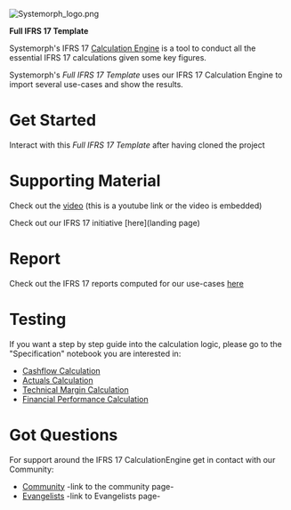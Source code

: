 ![Systemorph_logo.png](https://portal.systemorph.cloud/api/project/full-ifrs17-template1/env/dev/file/download?path=Images/Systemorph_logo.png)

**Full IFRS 17 Template**

Systemorph's IFRS 17 [Calculation Engine](https://portal.systemorph.cloud/api/project/ifrs17ce/env/dev/) is a tool to conduct all the essential IFRS 17 calculations given some key figures.

Systemorph's *Full IFRS 17 Template* uses our IFRS 17 Calculation Engine to import several use-cases and show the results. 

# Get Started

Interact with this *Full IFRS 17 Template* after having cloned the project

# Supporting Material

Check out the [video]() (this is a youtube link or the video is embedded)

Check out our IFRS 17 initiative [here](landing page)

# Report

Check out the IFRS 17 reports computed for our use-cases [here](./Report/Reports)

# Testing

If you want a step by step guide into the calculation logic, please go to the "Specification" notebook you are interested in:
- [Cashflow Calculation](./Test/SpecificationsImportCashflows)
- [Actuals Calculation](./Test/SpecificationsImportActuals)
- [Technical Margin Calculation](./Test/SpecificationsTechnicalMargin)
- [Financial Performance Calculation](./Test/SpecificationsFinancialPerformance)

# Got Questions

For support around the IFRS 17 CalculationEngine get in contact with our Community:

- [Community]() -link to the community page- 
- [Evangelists]() -link to Evangelists page- 